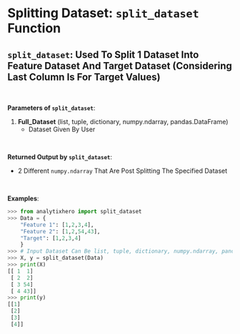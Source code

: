 # **Splitting Dataset:**  `split_dataset` Function

## `split_dataset`: Used To Split 1 Dataset Into Feature Dataset And Target Dataset (Considering Last Column Is For Target Values) <br>



<br>

**Parameters of `split_dataset`**:
1. __Full_Dataset__ (list, tuple, dictionary, numpy.ndarray, pandas.DataFrame) <br>
    - Dataset Given By User

<br>

**Returned Output by `split_dataset`**:
- 2 Different `numpy.ndarray` That Are Post Splitting The Specified Dataset

<br>

**Examples**:

```python
>>> from analytixhero import split_dataset
>>> Data = {
    "Feature 1": [1,2,3,4],
    "Feature 2": [1,2,54,43],
    "Target": [1,2,3,4]
    }
>>> # Input Dataset Can Be list, tuple, dictionary, numpy.ndarray, pandas.DataFrame
>>> X, y = split_dataset(Data)
>>> print(X)
[[ 1  1]
 [ 2  2]
 [ 3 54]
 [ 4 43]]
>>> print(y)
[[1]
 [2]
 [3]
 [4]]
```
